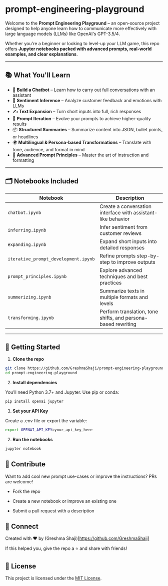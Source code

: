 # prompt-engineering-playground

Welcome to the **Prompt Engineering Playground** – an open-source project designed to help anyone learn how to communicate more effectively with large language models (LLMs) like OpenAI's GPT-3.5/4.

Whether you're a beginner or looking to level-up your LLM game, this repo offers **Jupyter notebooks packed with advanced prompts, real-world examples, and clear explanations**.

---

## 📚 What You'll Learn

- 🤖 **Build a Chatbot** – Learn how to carry out full conversations with an assistant
- 🧠 **Sentiment Inference** – Analyze customer feedback and emotions with LLMs
- ✍️ **Text Expansion** – Turn short inputs into full, rich responses
- 🔄 **Prompt Iteration** – Evolve your prompts to achieve higher-quality results
- 📦 **Structured Summaries** – Summarize content into JSON, bullet points, or headlines
- 🌍 **Multilingual & Persona-based Transformations** – Translate with tone, audience, and format in mind
- 🔧 **Advanced Prompt Principles** – Master the art of instruction and formatting

---

## 🗂️ Notebooks Included

| Notebook | Description |
|----------|-------------|
| `chatbot.ipynb` | Create a conversation interface with assistant-like behavior |
| `inferring.ipynb` | Infer sentiment from customer reviews |
| `expanding.ipynb` | Expand short inputs into detailed responses |
| `iterative_prompt_development.ipynb` | Refine prompts step-by-step to improve outputs |
| `prompt_principles.ipynb` | Explore advanced techniques and best practices |
| `summerizing.ipynb` | Summarize texts in multiple formats and levels |
| `transforming.ipynb` | Perform translation, tone shifts, and persona-based rewriting |

---

## 🚀 Getting Started

1. **Clone the repo**  
```bash
git clone https://github.com/GreshmaShaji/prompt-engineering-playground.git
cd prompt-engineering-playground 
```
2. **Install dependencies**
  
You’ll need Python 3.7+ and Jupyter. Use pip or conda:
```bash
pip install openai jupyter
```
3. **Set your API Key**
  
Create a .env file or export the variable:
```bash
export OPENAI_API_KEY=your_api_key_here
```
2. **Run the notebooks**
  
```bash
jupyter notebook
```

## 🌟 Contribute
Want to add cool new prompt use-cases or improve the instructions? PRs are welcome!

- Fork the repo

- Create a new notebook or improve an existing one

- Submit a pull request with a description

## 💬 Connect
Created with ❤️ by (Greshma Shaji)[https://github.com/GreshmaShaji]

If this helped you, give the repo a ⭐ and share with friends!

## 📜 License

This project is licensed under the [MIT License](./LICENSE).